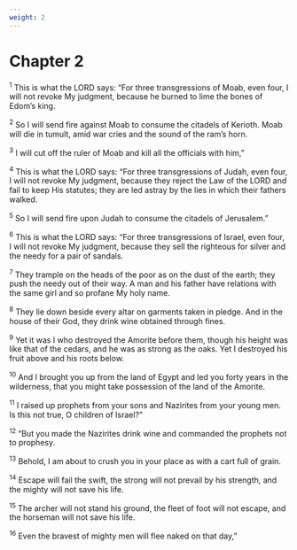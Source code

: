 ```yaml
---
weight: 2
---
```


# Chapter 2

<sup>1</sup> This is what the LORD says: “For three transgressions of Moab, even four, I will not revoke My judgment, because he burned to lime the bones of Edom’s king. 

<sup>2</sup> So I will send fire against Moab to consume the citadels of Kerioth. Moab will die in tumult, amid war cries and the sound of the ram’s horn. 

<sup>3</sup> I will cut off the ruler of Moab and kill all the officials with him,” 

<sup>4</sup> This is what the LORD says: “For three transgressions of Judah, even four, I will not revoke My judgment, because they reject the Law of the LORD and fail to keep His statutes; they are led astray by the lies in which their fathers walked. 

<sup>5</sup> So I will send fire upon Judah to consume the citadels of Jerusalem.” 

<sup>6</sup> This is what the LORD says: “For three transgressions of Israel, even four, I will not revoke My judgment, because they sell the righteous for silver and the needy for a pair of sandals. 

<sup>7</sup> They trample on the heads of the poor as on the dust of the earth; they push the needy out of their way. A man and his father have relations with the same girl and so profane My holy name. 

<sup>8</sup> They lie down beside every altar on garments taken in pledge. And in the house of their God, they drink wine obtained through fines. 

<sup>9</sup> Yet it was I who destroyed the Amorite before them, though his height was like that of the cedars, and he was as strong as the oaks. Yet I destroyed his fruit above and his roots below. 

<sup>10</sup> And I brought you up from the land of Egypt and led you forty years in the wilderness, that you might take possession of the land of the Amorite. 

<sup>11</sup> I raised up prophets from your sons and Nazirites from your young men. Is this not true, O children of Israel?” 

<sup>12</sup> “But you made the Nazirites drink wine and commanded the prophets not to prophesy. 

<sup>13</sup> Behold, I am about to crush you in your place as with a cart full of grain. 

<sup>14</sup> Escape will fail the swift, the strong will not prevail by his strength, and the mighty will not save his life. 

<sup>15</sup> The archer will not stand his ground, the fleet of foot will not escape, and the horseman will not save his life. 

<sup>16</sup> Even the bravest of mighty men will flee naked on that day,” 


